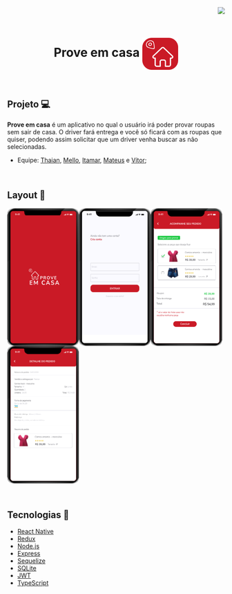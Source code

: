 
<img src="https://img.shields.io/static/v1?label=Status&message=Em_desenvolvimento&color=5F6EFA&style=for-the-badge&logo=ghost" align="right"/>



&nbsp;

<h1 align="center"> Prove em casa <img src="https://github.com/prove-em-casa/megahack5-mobile/blob/main/icon-2.png" align="center" ></h1>


&nbsp;

## Projeto :computer: 
<p><strong>Prove em casa</strong> é um aplicativo no qual o usuário irá poder provar roupas sem sair de casa. O driver fará entrega e você só ficará com as roupas que quiser, podendo assim solicitar que um driver venha buscar as não selecionadas.</p>

 * Equipe: [Thaian](https://github.com/thcarvalho), [Mello](https://github.com/MelloTonio), [Itamar](https://github.com/ItamarJoire), [Mateus](http://linkedin.com/in/mateus-mezzomo-591466b1) e [Vítor](https://github.com/vitorbertolucci);
 

&nbsp;
  
## Layout :bookmark:
  <img src="https://github.com/prove-em-casa/megahack5-mobile/blob/main/splash.png" align="left" width="166" height="318">
  <img src="https://github.com/prove-em-casa/megahack5-mobile/blob/main/Login.png" align="left" width="166" height="318">
  <img src="https://github.com/prove-em-casa/megahack5-mobile/blob/main/Tela%20de%20escolha.png" align="left" width="166" height="318">
  <img src="https://github.com/prove-em-casa/megahack5-mobile/blob/main/detalhe.png" align="center" width="166" height="318">

   
  
  
  &nbsp;
  
  ## Tecnologias	:toolbox:
  
* [React Native](https://pt-br.reactjs.org/)
* [Redux](https://redux.js.org/)
* [Node.js](https://nodejs.org/en/)
* [Express](https://expressjs.com/pt-br/)
* [Sequelize](https://sequelize.org/)
* [SQLite](https://www.sqlite.org/index.html)
* [JWT](https://jwt.io/)
* [TypeScript](https://www.typescriptlang.org/)




  
  
  

  
  
    

 
